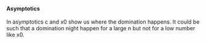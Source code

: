 #### Asymptotics
In asymptotics c and x0 show us where the domination happens. It could be such that a domination night happen for a large n but not for a low number like x0.